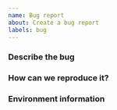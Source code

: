 ```yaml
---
name: Bug report
about: Create a bug report
labels: bug
---
```


<!--
Thank you for helping to improve terraform-docs!

Please be sure to search for open issues before raising a new one. We use issues
for bug reports and feature requests. Please note, this template is for bugs
report, not feature requests. For more information, see the Contributing Guidelines
at https://git.io/Jt3Hr. Please find us at https://terraform-docs.slack.com for
questions, support, and discussion.
-->

### Describe the bug

<!--
Please let us know what behaviour you expected and how terraform-docs diverged
from that behaviour.
-->


### How can we reproduce it?

<!--
Help us to reproduce your bug as succinctly and precisely as possible. Any and
all steps or script that triggers the issue are highly appreciated!

Do you have long logs to share? Please go to https://ghostbin.com and insert the
link here.
-->


### Environment information

<!--
- terraform-docs version (use `terraform-docs --version`):
- Go version (if you manually built. use `go version`):
- OS (e.g. Windows, MacOS):
-->
